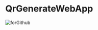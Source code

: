 # QrGenerateWebApp

![forGithub](https://github.com/alif-dot/DynamicQrCode/assets/62230465/cbc39608-34c6-4b9b-9480-c15cf403b1d8)
